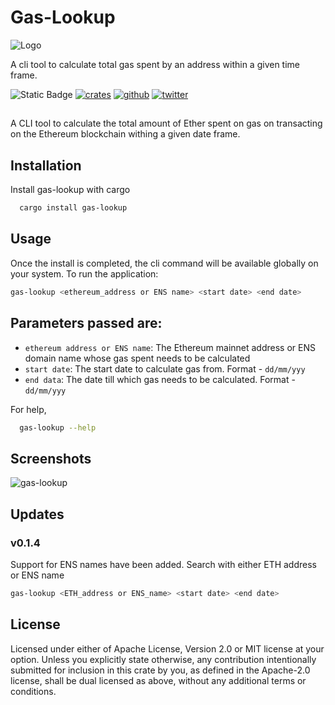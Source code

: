 # Gas-Lookup

![Logo](https://i.postimg.cc/kMf7LZdJ/gas-lookup-logo-1.png)

A cli tool to calculate total gas spent by an address within a given time frame.

![Static Badge](https://img.shields.io/badge/v-0.1.4-blue)
[![crates](https://img.shields.io/badge/crates.io-000000?style=for-the-badge&logo=rust&logoColor=white)](https://crates.io/crates/gas-lookup)
[![github](https://img.shields.io/badge/github-181717?style=for-the-badge&logo=github&logoColor=white)](https://github.com/varun-doshi/gas-lookup)
[![twitter](https://img.shields.io/badge/twitter-1DA1F2?style=for-the-badge&logo=twitter&logoColor=white)](https://twitter.com/Varunx10)

##

A CLI tool to calculate the total amount of Ether spent on gas on transacting on the Ethereum blockchain withing a given date frame.

## Installation

Install gas-lookup with cargo

```bash
  cargo install gas-lookup
```

## Usage

Once the install is completed, the cli command will be available globally on your system.
To run the application:

```bash
gas-lookup <ethereum_address or ENS name> <start date> <end date>
```

## Parameters passed are:

- `ethereum address or ENS name`: The Ethereum mainnet address or ENS domain name whose gas spent needs to be calculated
- `start date`: The start date to calculate gas from. Format - `dd/mm/yyy`
- `end data`: The date till which gas needs to be calculated. Format - `dd/mm/yyy`

For help,

```bash
  gas-lookup --help
```

## Screenshots

![gas-lookup](https://i.postimg.cc/BbV9brq2/Screenshot-2023-12-25-124056.jpg)

## Updates

### v0.1.4

Support for ENS names have been added. Search with either ETH address or ENS name

```bash
gas-lookup <ETH_address or ENS_name> <start date> <end date>
```

## License

Licensed under either of Apache License, Version 2.0 or MIT license at your option.
Unless you explicitly state otherwise, any contribution intentionally submitted for inclusion in this crate by you, as defined in the Apache-2.0 license, shall be dual licensed as above, without any additional terms or conditions.
